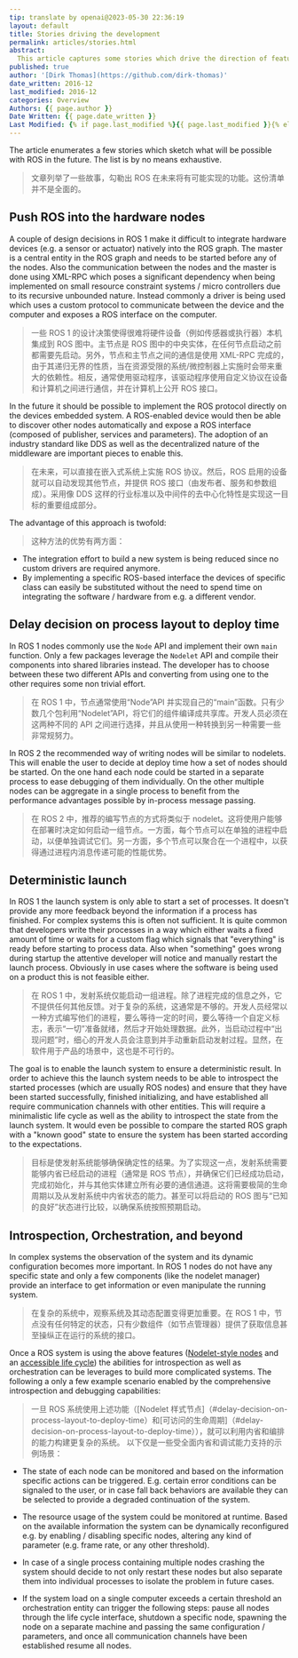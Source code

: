 ```yaml
---
tip: translate by openai@2023-05-30 22:36:19
layout: default
title: Stories driving the development
permalink: articles/stories.html
abstract:
  This article captures some stories which drive the direction of features in ROS.
published: true
author: '[Dirk Thomas](https://github.com/dirk-thomas)'
date_written: 2016-12
last_modified: 2016-12
categories: Overview
Authors: {{ page.author }}
Date Written: {{ page.date_written }}
Last Modified: {% if page.last_modified %}{{ page.last_modified }}{% else %}{{ page.date_written }}{% endif %}
---
```


The article enumerates a few stories which sketch what will be possible with ROS in the future. The list is by no means exhaustive.

> 文章列举了一些故事，勾勒出 ROS 在未来将有可能实现的功能。这份清单并不是全面的。

## Push ROS into the hardware nodes

A couple of design decisions in ROS 1 make it difficult to integrate hardware devices (e.g. a sensor or actuator) natively into the ROS graph. The master is a central entity in the ROS graph and needs to be started before any of the nodes. Also the communication between the nodes and the master is done using XML-RPC which poses a significant dependency when being implemented on small resource constraint systems / micro controllers due to its recursive unbounded nature. Instead commonly a driver is being used which uses a custom protocol to communicate between the device and the computer and exposes a ROS interface on the computer.

> 一些 ROS 1 的设计决策使得很难将硬件设备（例如传感器或执行器）本机集成到 ROS 图中。主节点是 ROS 图中的中央实体，在任何节点启动之前都需要先启动。另外，节点和主节点之间的通信是使用 XML-RPC 完成的，由于其递归无界的性质，当在资源受限的系统/微控制器上实施时会带来重大的依赖性。相反，通常使用驱动程序，该驱动程序使用自定义协议在设备和计算机之间进行通信，并在计算机上公开 ROS 接口。

In the future it should be possible to implement the ROS protocol directly on the devices embedded system. A ROS-enabled device would then be able to discover other nodes automatically and expose a ROS interface (composed of publisher, services and parameters). The adoption of an industry standard like DDS as well as the decentralized nature of the middleware are important pieces to enable this.

> 在未来，可以直接在嵌入式系统上实施 ROS 协议。然后，ROS 启用的设备就可以自动发现其他节点，并提供 ROS 接口（由发布者、服务和参数组成）。采用像 DDS 这样的行业标准以及中间件的去中心化特性是实现这一目标的重要组成部分。

The advantage of this approach is twofold:

> 这种方法的优势有两方面：

- The integration effort to build a new system is being reduced since no custom drivers are required anymore.
- By implementing a specific ROS-based interface the devices of specific class can easily be substituted without the need to spend time on integrating the software / hardware from e.g. a different vendor.

## Delay decision on process layout to deploy time

In ROS 1 nodes commonly use the `Node` API and implement their own `main` function. Only a few packages leverage the `Nodelet` API and compile their components into shared libraries instead. The developer has to choose between these two different APIs and converting from using one to the other requires some non trivial effort.

> 在 ROS 1 中，节点通常使用“Node”API 并实现自己的“main”函数。只有少数几个包利用“Nodelet”API，将它们的组件编译成共享库。开发人员必须在这两种不同的 API 之间进行选择，并且从使用一种转换到另一种需要一些非常规努力。

In ROS 2 the recommended way of writing nodes will be similar to nodelets. This will enable the user to decide at deploy time how a set of nodes should be started. On the one hand each node could be started in a separate process to ease debugging of them individually. On the other multiple nodes can be aggregate in a single process to benefit from the performance advantages possible by in-process message passing.

> 在 ROS 2 中，推荐的编写节点的方式将类似于 nodelet。这将使用户能够在部署时决定如何启动一组节点。一方面，每个节点可以在单独的进程中启动，以便单独调试它们。另一方面，多个节点可以聚合在一个进程中，以获得通过进程内消息传递可能的性能优势。

## Deterministic launch

In ROS 1 the launch system is only able to start a set of processes. It doesn't provide any more feedback beyond the information if a process has finished. For complex systems this is often not sufficient. It is quite common that developers write their processes in a way which either waits a fixed amount of time or waits for a custom flag which signals that "everything" is ready before starting to process data. Also when "something" goes wrong during startup the attentive developer will notice and manually restart the launch process. Obviously in use cases where the software is being used on a product this is not feasible either.

> 在 ROS 1 中，发射系统仅能启动一组进程。除了进程完成的信息之外，它不提供任何其他反馈。对于复杂的系统，这通常是不够的。开发人员经常以一种方式编写他们的进程，要么等待一定的时间，要么等待一个自定义标志，表示“一切”准备就绪，然后才开始处理数据。此外，当启动过程中“出现问题”时，细心的开发人员会注意到并手动重新启动发射过程。显然，在软件用于产品的场景中，这也是不可行的。

The goal is to enable the launch system to ensure a deterministic result. In order to achieve this the launch system needs to be able to introspect the started processes (which are usually ROS nodes) and ensure that they have been started successfully, finished initializing, and have established all require communication channels with other entities. This will require a minimalistic life cycle as well as the ability to introspect the state from the launch system. It would even be possible to compare the started ROS graph with a "known good" state to ensure the system has been started according to the expectations.

> 目标是使发射系统能够确保确定性的结果。为了实现这一点，发射系统需要能够内省已经启动的进程（通常是 ROS 节点），并确保它们已经成功启动，完成初始化，并与其他实体建立所有必要的通信通道。这将需要极简的生命周期以及从发射系统中内省状态的能力。甚至可以将启动的 ROS 图与“已知的良好”状态进行比较，以确保系统按照预期启动。

## Introspection, Orchestration, and beyond

In complex systems the observation of the system and its dynamic configuration becomes more important. In ROS 1 nodes do not have any specific state and only a few components (like the nodelet manager) provide an interface to get information or even manipulate the running system.

> 在复杂的系统中，观察系统及其动态配置变得更加重要。在 ROS 1 中，节点没有任何特定的状态，只有少数组件（如节点管理器）提供了获取信息甚至操纵正在运行的系统的接口。

Once a ROS system is using the above features ([Nodelet-style nodes](#delay-decision-on-process-layout-to-deploy-time) and an [accessible life cycle](#delay-decision-on-process-layout-to-deploy-time)) the abilities for introspection as well as orchestration can be leverages to build more complicated systems. The following a only a few example scenario enabled by the comprehensive introspection and debugging capabilities:

> 一旦 ROS 系统使用上述功能（[Nodelet 样式节点]（#delay-decision-on-process-layout-to-deploy-time）和[可访问的生命周期]（#delay-decision-on-process-layout-to-deploy-time）），就可以利用内省和编排的能力构建更复杂的系统。 以下仅是一些受全面内省和调试能力支持的示例场景：

- The state of each node can be monitored and based on the information specific actions can be triggered. E.g. certain error conditions can be signaled to the user, or in case fall back behaviors are available they can be selected to provide a degraded continuation of the system.

- The resource usage of the system could be monitored at runtime. Based on the available information the system can be dynamically reconfigured e.g. by enabling / disabling specific nodes, altering any kind of parameter (e.g. frame rate, or any other threshold).

- In case of a single process containing multiple nodes crashing the system should decide to not only restart these nodes but also separate them into individual processes to isolate the problem in future cases.

- If the system load on a single computer exceeds a certain threshold an orchestration entity can trigger the following steps: pause all nodes through the life cycle interface, shutdown a specific node, spawning the node on a separate machine and passing the same configuration / parameters, and once all communication channels have been established resume all nodes.
